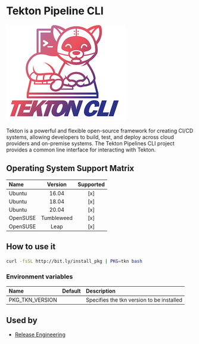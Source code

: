 # Tekton Pipeline CLI

![Logo](../../docs/img/tkn.png)

Tekton is a powerful and flexible open-source framework for creating
CI/CD systems, allowing developers to build, test, and deploy across
cloud providers and on-premise systems. The Tekton Pipelines CLI
project provides a common line interface for interacting with Tekton.

## Operating System Support Matrix

| Name     |  Version   | Supported |
| :------- | :--------: | :-------: |
| Ubuntu   |   16.04    |    [x]    |
| Ubuntu   |   18.04    |    [x]    |
| Ubuntu   |   20.04    |    [x]    |
| OpenSUSE | Tumbleweed |    [x]    |
| OpenSUSE |    Leap    |    [x]    |

## How to use it

```bash
curl -fsSL http://bit.ly/install_pkg | PKG=tkn bash
```

### Environment variables

| Name            | Default | Description                               |
| :-------------- | :------ | :---------------------------------------- |
| PKG_TKN_VERSION |         | Specifies the tkn version to be installed |

## Used by

- [Release Engineering](https://github.com/electrocucaracha/releng)
